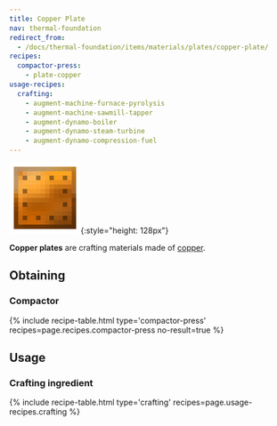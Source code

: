 ```yaml
---
title: Copper Plate
nav: thermal-foundation
redirect_from:
  - /docs/thermal-foundation/items/materials/plates/copper-plate/
recipes:
  compactor-press:
    - plate-copper
usage-recipes:
  crafting:
    - augment-machine-furnace-pyrolysis
    - augment-machine-sawmill-tapper
    - augment-dynamo-boiler
    - augment-dynamo-steam-turbine
    - augment-dynamo-compression-fuel
---
```


![Copper plate](/assets/images/thermal-foundation/plate-copper.png){:style="height: 128px"}


**Copper plates** are crafting materials made of [copper](/docs/copper-ingot/).


Obtaining
---------

### Compactor
{% include recipe-table.html type='compactor-press' recipes=page.recipes.compactor-press no-result=true %}


Usage
-----

### Crafting ingredient
{% include recipe-table.html type='crafting' recipes=page.usage-recipes.crafting %}
